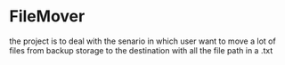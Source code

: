 # FileMover
the project is to deal with the senario in which user want to move a lot of files from backup storage to the destination with all the file path in a .txt
